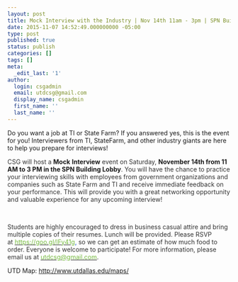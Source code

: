 ```yaml
---
layout: post
title: Mock Interview with the Industry | Nov 14th 11am - 3pm | SPN Building
date: 2015-11-07 14:52:49.000000000 -05:00
type: post
published: true
status: publish
categories: []
tags: []
meta:
  _edit_last: '1'
author:
  login: csgadmin
  email: utdcsg@gmail.com
  display_name: csgadmin
  first_name: ''
  last_name: ''
---
```


Do you want a job at TI or State Farm? If you answered yes, this is the event for you! Interviewers from TI, StateFarm, and other industry giants are here to help you prepare for interviews!

<span style="color: #333333;">CSG will host a </span>**Mock** **Interview**<span style="color: #333333;"> event<span class="Apple-converted-space"> </span><span class="aBn" tabindex="0" data-term="goog_840231843"><span class="aQJ">on Saturday</span></span>, </span>**<span class="aBn" tabindex="0" data-term="goog_840231844"><span class="aQJ">November 14th</span></span><span class="Apple-converted-space"> </span>from<span class="Apple-converted-space"> </span><span class="aBn" tabindex="0" data-term="goog_840231845"><span class="aQJ">11 AM to 3 PM</span></span><span class="Apple-converted-space"> </span>in the SPN Building Lobby**<span style="color: #333333;">. You will have the chance to practice your interviewing skills with employees from government organizations and companies such as State Farm and TI and receive immediate feedback on your performance. This will provide you with a great networking opportunity and valuable experience for any upcoming interview! </span>

<span style="color: #333333;"> </span>

<span style="color: #333333;">Students are highly encouraged to dress in business casual attire and bring multiple copies of their resumes. Lunch will be provided. Please RSVP at </span>[<span style="color: #77bb41;">https://goo.gl/lFy41g</span>](https://goo.gl/lFy41g)<span style="color: #1155cc;">,</span><span style="color: #333333;"> so we can get an estimate of how much food to order. Everyone is welcome to participate! For more information, please email us at<span class="Apple-converted-space"> </span></span>[<span style="color: #77bb41;">utdcsg@gmail.com</span>](mailto:utdcsg@gmail.com)<span style="color: #333333;">. </span>

UTD Map: <http://www.utdallas.edu/maps/>
